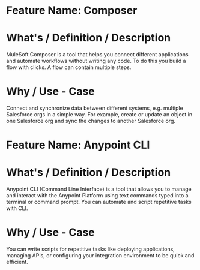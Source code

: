 # Feature Name: Composer


# What's / Definition / Description

 MuleSoft Composer is a tool that helps you connect different applications and automate workflows without writing any code.
To do this you build a flow with clicks. A flow can contain multiple steps.


# Why / Use - Case

Connect and synchronize data between different systems, e.g. multiple Salesforce orgs in a simple way.
For example, create or update an object in one Salesforce org and sync the changes to another Salesforce org. 






# Feature Name: Anypoint CLI


# What's / Definition / Description

Anypoint CLI (Command Line Interface) is a tool that allows you to manage and interact with the Anypoint Platform using text commands typed into a terminal or command prompt. You can automate and script repetitive tasks with CLI.


# Why / Use - Case
You can write scripts for repetitive tasks like deploying applications, managing APIs, or configuring your integration environment to be quick and efficient.
